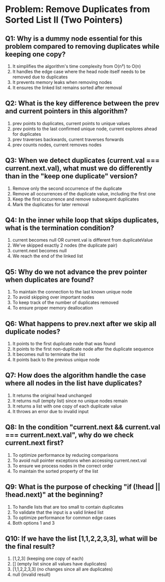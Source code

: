 # Problem: Remove Duplicates from Sorted List II (Two Pointers)

## Q1: Why is a dummy node essential for this problem compared to removing duplicates while keeping one copy?
1. It simplifies the algorithm's time complexity from O(n²) to O(n)
2. It handles the edge case where the head node itself needs to be removed due to duplicates
3. It prevents memory leaks when removing nodes
4. It ensures the linked list remains sorted after removal

## Q2: What is the key difference between the prev and current pointers in this algorithm?
1. prev points to duplicates, current points to unique values
2. prev points to the last confirmed unique node, current explores ahead for duplicates
3. prev traverses backwards, current traverses forwards
4. prev counts nodes, current removes nodes

## Q3: When we detect duplicates (current.val === current.next.val), what must we do differently than in the "keep one duplicate" version?
1. Remove only the second occurrence of the duplicate
2. Remove all occurrences of the duplicate value, including the first one
3. Keep the first occurrence and remove subsequent duplicates  
4. Mark the duplicates for later removal

## Q4: In the inner while loop that skips duplicates, what is the termination condition?
1. current becomes null OR current.val is different from duplicateValue
2. We've skipped exactly 2 nodes (the duplicate pair)
3. current.next becomes null
4. We reach the end of the linked list

## Q5: Why do we not advance the prev pointer when duplicates are found?
1. To maintain the connection to the last known unique node
2. To avoid skipping over important nodes
3. To keep track of the number of duplicates removed
4. To ensure proper memory deallocation

## Q6: What happens to prev.next after we skip all duplicate nodes?
1. It points to the first duplicate node that was found
2. It points to the first non-duplicate node after the duplicate sequence
3. It becomes null to terminate the list
4. It points back to the previous unique node

## Q7: How does the algorithm handle the case where all nodes in the list have duplicates?
1. It returns the original head unchanged
2. It returns null (empty list) since no unique nodes remain
3. It returns a list with one copy of each duplicate value
4. It throws an error due to invalid input

## Q8: In the condition "current.next && current.val === current.next.val", why do we check current.next first?
1. To optimize performance by reducing comparisons
2. To avoid null pointer exceptions when accessing current.next.val
3. To ensure we process nodes in the correct order
4. To maintain the sorted property of the list

## Q9: What is the purpose of checking "if (!head || !head.next)" at the beginning?
1. To handle lists that are too small to contain duplicates
2. To validate that the input is a valid linked list
3. To optimize performance for common edge cases
4. Both options 1 and 3

## Q10: If we have the list [1,1,2,2,3,3], what will be the final result?
1. [1,2,3] (keeping one copy of each)
2. [] (empty list since all values have duplicates)
3. [1,1,2,2,3,3] (no changes since all are duplicates)
4. null (invalid result)